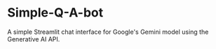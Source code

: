 # Simple-Q-A-bot
A simple Streamlit chat interface for Google's Gemini model using the Generative AI API.
